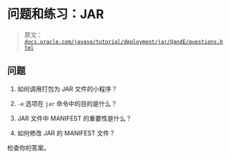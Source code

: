 # 问题和练习：JAR

> 原文：[`docs.oracle.com/javase/tutorial/deployment/jar/QandE/questions.html`](https://docs.oracle.com/javase/tutorial/deployment/jar/QandE/questions.html)

## 问题

1.  如何调用打包为 JAR 文件的小程序？

1.  `-e` 选项在 `jar` 命令中的目的是什么？

1.  JAR 文件中 MANIFEST 的重要性是什么？

1.  如何修改 JAR 的 MANIFEST 文件？

检查你的答案。
